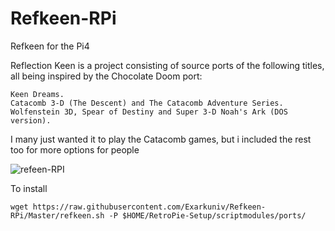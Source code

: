 # Refkeen-RPi
Refkeen for the Pi4

Reflection Keen is a project consisting of source ports of the following titles, all being inspired by the Chocolate Doom port:

    Keen Dreams.
    Catacomb 3-D (The Descent) and The Catacomb Adventure Series.
    Wolfenstein 3D, Spear of Destiny and Super 3-D Noah's Ark (DOS version).

I many just wanted it to play the Catacomb games, but i included the rest too for more options for people

![refeen-RPI](https://upload.wikimedia.org/wikipedia/en/d/dc/Catacomb_3-D_The_Descent_title_screen.png)


To install

`wget https://raw.githubusercontent.com/Exarkuniv/Refkeen-RPi/Master/refkeen.sh -P $HOME/RetroPie-Setup/scriptmodules/ports/`
